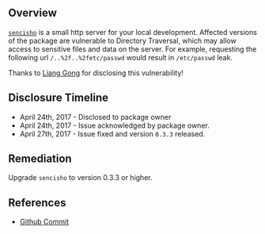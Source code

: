 ## Overview
[`sencisho`](https://www.npmjs.com/package/sencisho) is a small http server for your local development.
Affected versions of the package are vulnerable to Directory Traversal, which may allow access to sensitive files and data on the server. For example, requesting the following url `/..%2f..%2fetc/passwd` would result in `/etc/passwd` leak.

Thanks to [Liang Gong](https://github.com/JacksonGL) for disclosing this vulnerability!

## Disclosure Timeline
- April 24th, 2017 - Disclosed to package owner
- April 24th, 2017 - Issue acknowledged by package owner.
- April 27th, 2017 - Issue fixed and version `0.3.3` released.

## Remediation
Upgrade `sencisho` to version 0.3.3 or higher.

## References
- [Github Commit](https://github.com/julien/sencisho/commit/4254c85823fd0bbb0e8a53dc5a8e4f126639893d)
